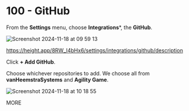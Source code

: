 # 100 - GitHub

From the **Settings** menu, choose **Integrations***, the **GitHub**.

![Screenshot 2024-11-18 at 09 59 13](https://github.com/user-attachments/assets/ad5840a0-568c-49c1-abc4-7af0721bc46a)

https://height.app/8RW_I4bHx6/settings/integrations/github/description

Click **+ Add GitHub**.

Choose whichever repositories to add. We choose all from **vanHeemstraSystems** and **Agility Game**.

![Screenshot 2024-11-18 at 10 18 55](https://github.com/user-attachments/assets/3e7b6390-8fbd-45e5-b447-9c50d6b63e6f)



MORE
